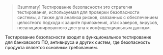 > [!summary] Тестирование безопасности 
> это стратегия тестирования, используемая для проверки безопасности системы, а также для анализа рисков, связанных с обеспечением целостного подхода к защите приложения, атак хакеров, вирусов, несанкционированного доступа к конфиденциальным данным.

Тестирование безопасности входит в функциональное тестирование для банковского ПО, антивируса и других систем, где безопасность продукта является основным требованием.